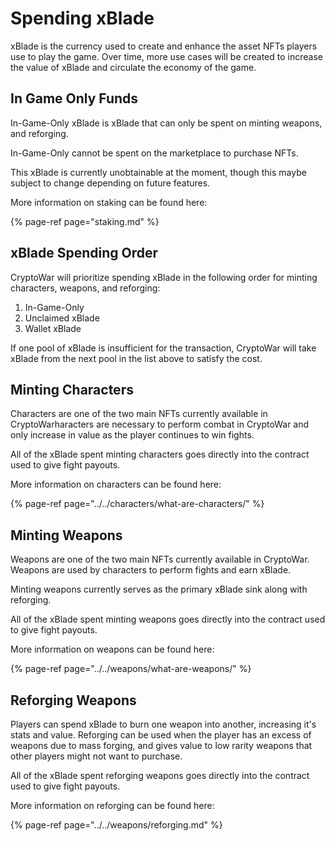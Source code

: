 # Spending xBlade

xBlade is the currency used to create and enhance the asset NFTs players use to play the game. Over time, more use cases will be created to increase the value of xBlade and circulate the economy of the game.

## In Game Only Funds

In-Game-Only xBlade is xBlade that can only be spent on minting weapons, and reforging.

In-Game-Only cannot be spent on the marketplace to purchase NFTs.

This xBlade is currently unobtainable at the moment, though this maybe subject to change depending on future features.

More information on staking can be found here:

{% page-ref page="staking.md" %}

## xBlade Spending Order

CryptoWar will prioritize spending xBlade in the following order for minting characters, weapons, and reforging:

1. In-Game-Only
2. Unclaimed xBlade
3. Wallet xBlade

If one pool of xBlade is insufficient for the transaction, CryptoWar will take xBlade from the next pool in the list above to satisfy the cost.

## Minting Characters

Characters are one of the two main NFTs currently available in CryptoWarharacters are necessary to perform combat in CryptoWar and only increase in value as the player continues to win fights.

All of the xBlade spent minting characters goes directly into the contract used to give fight payouts.

More information on characters can be found here:

{% page-ref page="../../characters/what-are-characters/" %}

## Minting Weapons

Weapons are one of the two main NFTs currently available in CryptoWar. Weapons are used by characters to perform fights and earn xBlade.

Minting weapons currently serves as the primary xBlade sink along with reforging.

All of the xBlade spent minting weapons goes directly into the contract used to give fight payouts.

More information on weapons can be found here:

{% page-ref page="../../weapons/what-are-weapons/" %}

## Reforging Weapons

Players can spend xBlade to burn one weapon into another, increasing it's stats and value. Reforging can be used when the player has an excess of weapons due to mass forging, and gives value to low rarity weapons that other players might not want to purchase.

All of the xBlade spent reforging weapons goes directly into the contract used to give fight payouts.

More information on reforging can be found here:

{% page-ref page="../../weapons/reforging.md" %}


